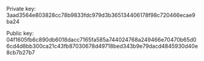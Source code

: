 Private key:  3aad3564e803828cc78b9833fdc979d3b365134406178f98c720466ecae9ba24

Public key:  04f1605fb6c890db6018dacc7165fa585a744024768a249466e70470b65d06cd4d8bb300ca21c43fb87030678d49718bed343b9e79dacd4845930d40e8cb7b27b7